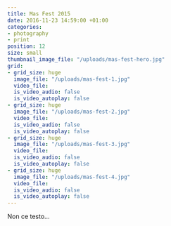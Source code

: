 ```yaml
---
title: Mas Fest 2015
date: 2016-11-23 14:59:00 +01:00
categories:
- photography
- print
position: 12
size: small
thumbnail_image_file: "/uploads/mas-fest-hero.jpg"
grid:
- grid_size: huge
  image_file: "/uploads/mas-fest-1.jpg"
  video_file: 
  is_video_audio: false
  is_video_autoplay: false
- grid_size: huge
  image_file: "/uploads/mas-fest-2.jpg"
  video_file: 
  is_video_audio: false
  is_video_autoplay: false
- grid_size: huge
  image_file: "/uploads/mas-fest-3.jpg"
  video_file: 
  is_video_audio: false
  is_video_autoplay: false
- grid_size: huge
  image_file: "/uploads/mas-fest-4.jpg"
  video_file: 
  is_video_audio: false
  is_video_autoplay: false
---
```


Non ce testo…